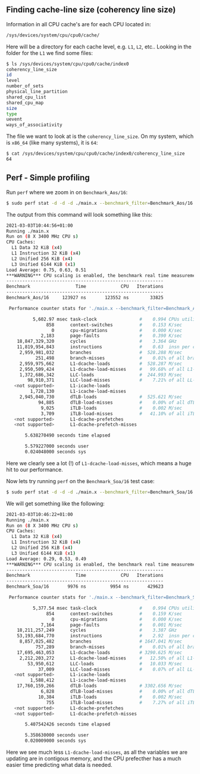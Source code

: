 Finding cache-line size (coherency line size)
-------------------------------------------------------------------------------

Information in all CPU cache's are for each CPU located in:
```sh
/sys/devices/system/cpu/cpu0/cache/
```
Here will be a directory for each cache level, e.g. `L1`, `L2`, etc..
Looking in the folder for the `L1` we find some files:
```sh
$ ls /sys/devices/system/cpu/cpu0/cache/index0
coherency_line_size
id
level
number_of_sets
physical_line_partition
shared_cpu_list
shared_cpu_map
size
type
uevent
ways_of_associativity
```
The file we want to look at is the `coherency_line_size`.
On my system, which is `x86_64` (like many systems), it is `64`:
```sh
$ cat /sys/devices/system/cpu/cpu0/cache/index0/coherency_line_size 
64
```

Perf - Simple profiling
-------------------------------------------------------------------------------

Run `perf` where we zoom in on `Benchmark_Aos/16`:
```sh
$ sudo perf stat -d -d -d ./main.x --benchmark_filter=Benchmark_Aos/16 --benchmark_min_time=3
```

The output from this command will look something like this:
```sh
2021-03-03T10:44:56+01:00
Running ./main.x
Run on (8 X 3400 MHz CPU s)
CPU Caches:
  L1 Data 32 KiB (x4)
  L1 Instruction 32 KiB (x4)
  L2 Unified 256 KiB (x4)
  L3 Unified 6144 KiB (x1)
Load Average: 0.75, 0.63, 0.51
***WARNING*** CPU scaling is enabled, the benchmark real time measurements may be noisy and will incur extra overhead.
-----------------------------------------------------------
Benchmark                 Time             CPU   Iterations
-----------------------------------------------------------
Benchmark_Aos/16     123927 ns       123552 ns        33825

 Performance counter stats for './main.x --benchmark_filter=Benchmark_Aos/16 --benchmark_min_time=3':

          5,602.97 msec task-clock                #    0.994 CPUs utilized          
               858      context-switches          #    0.153 K/sec                  
                 0      cpu-migrations            #    0.000 K/sec                  
             2,183      page-faults               #    0.390 K/sec                  
    18,847,329,320      cycles                    #    3.364 GHz                      (30.61%)
    11,819,954,843      instructions              #    0.63  insn per cycle           (38.36%)
     2,959,981,032      branches                  #  528.288 M/sec                    (38.37%)
           251,498      branch-misses             #    0.01% of all branches          (38.40%)
     2,959,975,662      L1-dcache-loads           #  528.287 M/sec                    (38.47%)
     2,950,509,424      L1-dcache-load-misses     #   99.68% of all L1-dcache hits    (38.50%)
     1,372,686,342      LLC-loads                 #  244.993 M/sec                    (30.82%)
        98,910,371      LLC-load-misses           #    7.21% of all LL-cache hits     (30.82%)
   <not supported>      L1-icache-loads                                             
         1,728,130      L1-icache-load-misses                                         (30.82%)
     2,945,040,730      dTLB-loads                #  525.621 M/sec                    (30.89%)
            94,885      dTLB-load-misses          #    0.00% of all dTLB cache hits   (30.82%)
             9,025      iTLB-loads                #    0.002 M/sec                    (30.78%)
             3,709      iTLB-load-misses          #   41.10% of all iTLB cache hits   (30.71%)
   <not supported>      L1-dcache-prefetches                                        
   <not supported>      L1-dcache-prefetch-misses                                   

       5.638270490 seconds time elapsed

       5.579227000 seconds user
       0.024048000 seconds sys


```
Here we clearly see a lot (!) of `L1-dcache-load-misses`, which means a huge hit to our performance.


Now lets try running `perf` on the `Benchmark_Soa/16` test case:
```sh
$ sudo perf stat -d -d -d ./main.x --benchmark_filter=Benchmark_Soa/16 --benchmark_min_time=3
```

We will get something like the following:
```sh
2021-03-03T10:46:22+01:00
Running ./main.x
Run on (8 X 3400 MHz CPU s)
CPU Caches:
  L1 Data 32 KiB (x4)
  L1 Instruction 32 KiB (x4)
  L2 Unified 256 KiB (x4)
  L3 Unified 6144 KiB (x1)
Load Average: 0.29, 0.53, 0.49
***WARNING*** CPU scaling is enabled, the benchmark real time measurements may be noisy and will incur extra overhead.
-----------------------------------------------------------
Benchmark                 Time             CPU   Iterations
-----------------------------------------------------------
Benchmark_Soa/16       9976 ns         9954 ns       429623

 Performance counter stats for './main.x --benchmark_filter=Benchmark_Soa/16 --benchmark_min_time=3':

          5,377.54 msec task-clock                #    0.994 CPUs utilized          
               854      context-switches          #    0.159 K/sec                  
                 0      cpu-migrations            #    0.000 K/sec                  
             7,164      page-faults               #    0.001 M/sec                  
    18,211,257,249      cycles                    #    3.387 GHz                      (30.76%)
    53,193,684,770      instructions              #    2.92  insn per cycle           (38.55%)
     8,857,025,482      branches                  # 1647.041 M/sec                    (38.70%)
           757,289      branch-misses             #    0.01% of all branches          (38.70%)
    17,695,463,053      L1-dcache-loads           # 3290.625 M/sec                    (38.55%)
     2,212,203,272      L1-dcache-load-misses     #   12.50% of all L1-dcache hits    (38.52%)
        53,950,612      LLC-loads                 #   10.033 M/sec                    (30.73%)
            37,009      LLC-load-misses           #    0.07% of all LL-cache hits     (30.72%)
   <not supported>      L1-icache-loads                                             
         1,588,412      L1-icache-load-misses                                         (30.72%)
    17,760,159,266      dTLB-loads                # 3302.656 M/sec                    (30.72%)
             6,828      dTLB-load-misses          #    0.00% of all dTLB cache hits   (30.58%)
            10,384      iTLB-loads                #    0.002 M/sec                    (30.57%)
               755      iTLB-load-misses          #    7.27% of all iTLB cache hits   (30.72%)
   <not supported>      L1-dcache-prefetches                                        
   <not supported>      L1-dcache-prefetch-misses                                   

       5.407542426 seconds time elapsed

       5.358630000 seconds user
       0.020009000 seconds sys


```
Here we see much less `L1-dcache-load-misses`, as all the variables we are updating are in contigous memory,
and the CPU prefecther has a much easier time predicting what data is needed.
